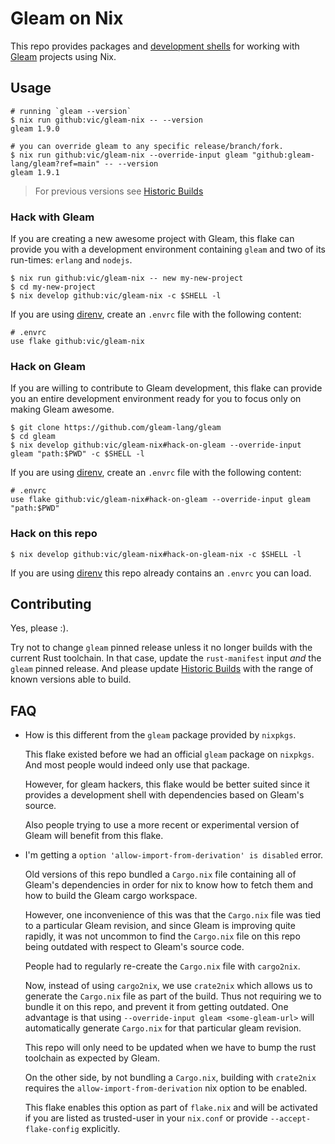 # Gleam on Nix

This repo provides packages and [development shells][devshell] for
working with [Gleam] projects using Nix.

## Usage

```
# running `gleam --version`
$ nix run github:vic/gleam-nix -- --version
gleam 1.9.0

# you can override gleam to any specific release/branch/fork.
$ nix run github:vic/gleam-nix --override-input gleam "github:gleam-lang/gleam?ref=main" -- --version
gleam 1.9.1
```

> For previous versions see [Historic Builds](https://github.com/vic/gleam-nix/wiki/Historic-Builds)

### Hack with Gleam

If you are creating a new awesome project with Gleam,
this flake can provide you with a development environment
containing `gleam` and two of its run-times: `erlang` and `nodejs`.

```
$ nix run github:vic/gleam-nix -- new my-new-project
$ cd my-new-project
$ nix develop github:vic/gleam-nix -c $SHELL -l
```

If you are using [direnv], create an `.envrc` file with
the following content:

```shell
# .envrc
use flake github:vic/gleam-nix
```

### Hack on Gleam

If you are willing to contribute to Gleam development,
this flake can provide you an entire development environment
ready for you to focus only on making Gleam awesome.

```shell
$ git clone https://github.com/gleam-lang/gleam
$ cd gleam
$ nix develop github:vic/gleam-nix#hack-on-gleam --override-input gleam "path:$PWD" -c $SHELL -l
```

If you are using [direnv], create an `.envrc` file with
the following content:

```shell
# .envrc
use flake github:vic/gleam-nix#hack-on-gleam --override-input gleam "path:$PWD"
```

### Hack on this repo

```shell
$ nix develop github:vic/gleam-nix#hack-on-gleam-nix -c $SHELL -l
```

If you are using [direnv] this repo already contains an `.envrc` you can load.

## Contributing

Yes, please :).

Try not to change `gleam` pinned release unless it no longer builds with
the current Rust toolchain. In that case, update the `rust-manifest` input
*and* the `gleam` pinned release. And please update [Historic Builds](https://github.com/vic/gleam-nix/wiki/Historic-Builds) with the range of known versions able to build.

## FAQ

- How is this different from the `gleam` package provided by `nixpkgs`.

  This flake existed before we had an official `gleam` package on `nixpkgs`.
  And most people would indeed only use that package.

  However, for gleam hackers, this flake would be better suited since
  it provides a development shell with dependencies based on Gleam's source.

  Also people trying to use a more recent or experimental version of Gleam
  will benefit from this flake.

- I'm getting a `option 'allow-import-from-derivation' is disabled` error.

  Old versions of this repo bundled a `Cargo.nix` file containing all of Gleam's
  dependencies in order for nix to know how to fetch them and how to build the
  Gleam cargo workspace.

  However, one inconvenience of this was that the `Cargo.nix` file was tied to
  a particular Gleam revision, and since Gleam is improving quite rapidly, it
  was not uncommon to find the `Cargo.nix` file on this repo being outdated with
  respect to Gleam's source code.

  People had to regularly re-create the `Cargo.nix` file with `cargo2nix`.

  Now, instead of using `cargo2nix`, we use `crate2nix` which allows us to generate
  the `Cargo.nix` file as part of the build. Thus not requiring we to bundle it
  on this repo, and prevent it from getting outdated. One advantage is that using
  `--override-input gleam <some-gleam-url>` will automatically generate `Cargo.nix`
  for that particular gleam revision.

  This repo will only need to be updated when we have to bump the rust toolchain
  as expected by Gleam.

  On the other side, by not bundling a `Cargo.nix`, building with `crate2nix`
  requires the `allow-import-from-derivation` nix option to be enabled.

  This flake enables this option as part of `flake.nix` and will
  be activated if you are listed as trusted-user in your `nix.conf` or
  provide `--accept-flake-config` explicitly.

[devshell]: https://numtide.github.io/devshell
[direnv]: https://direnv.net
[gleam]: https://gleam.run
